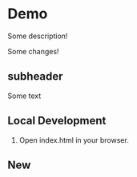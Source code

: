 # Demo

Some description!

Some changes!


## subheader


Some text

## Local Development

1. Open index.html in your browser.

## New




